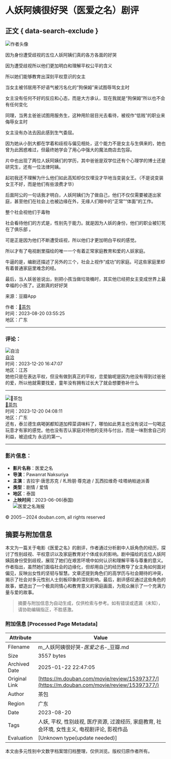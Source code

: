 # 人妖阿姨很好哭（医爱之名）剧评

## 正文 { data-search-exclude }


![作者头像](https://img3.doubanio.com/icon/u239093856-3.jpg)

因为身份遭受歧视的五位人妖阿姨们真的各方各面的好哭

因为遭受歧视所以他们更加明白和理解平权公平的含义

所以她们能够教育出深刻平权意识的女主

当女主被邻居用不好语气被污名化的“狗保姆”来试图辱骂女主时

女主没有任何不好的反应和心态，而是大方承认，现在我就是“狗保姆”所以也不会有任何变化

同理，当男主爸爸试图用服务生，这种用阶层目光去看待，被视作“低贱”的职业来侮辱女主时

女主没有办法去因此感到生气委屈。

因为她从小到大都在学着和歧视与偏见相处，这个能力不是女主与生俱来的，她也曾为此困惑难过，但最终她学会了用心中强大的魔法商店去包容。

片中也出现了两位人妖阿姨们的学历，其中爸爸是双学位还有个心理学的博士还是研究生，还有一位法律阿姨。

起初我还不理解为什么他们如此高知却仅仅埋没才华地当变装女王。（不是说变装女王不好，而是他们有些浪费才华）

后面阿公的一句话我才明白，人妖阿姨们为了做自己，他们不仅仅需要被逐出家庭，甚至他们在社会上也被边缘在外，无缘人们眼中的“正常”“体面”的工作。

整个社会视他们于毒物

社会看待他们的方式是，性别先于能力。就是因为人妖的身份，他们的职业被钉死在了俱乐部 。

可是正是因为他们不断遭受歧视，所以他们才更加明白平权的感觉。

所以才有了电视剧里描绘的唯一一个有着正常家庭教育和爱的人妖家庭。

牛逼的是，编剧还描述了另外的三个，社会上视作“成功”的家庭。可这些家庭里却有着普通家庭里难念的经。

最后，当人妖爸爸说出，别把小孩当做垃圾桶时，其实他已经把女主变成世界上最幸福的小孩了。这剧真的好好哭

来源：豆瓣App

作者：[🧸茶包](https://www.douban.com/people/239093856/)  
时间：2023-08-20 03:55:25  
地区：广东  

---

### 评论：

![自洽](https://img9.doubanio.com/icon/up191340613-6.jpg)  
[自洽](https://www.douban.com/people/191340613/)  
时间：2023-12-20 16:47:07  
地区：江苏  
她他只是在表达平权，但没有做到真正的平权，恋爱脑呢是因为他没有得到过爸爸的爱，所以他就需要找爱，童年没有拥有过长大了就会想要弥补什么

---

![🧸茶包](https://img3.doubanio.com/icon/up239093856-3.jpg)  
[🧸茶包](https://www.douban.com/people/239093856/)  
时间：2023-12-20 04:08:11  
地区：广东  
还有，泰兰德生病喝粥都知道加榨菜调味料了，哪怕如此男主也没有说过一句喝这玩意才有家的感觉。他也没有否认家庭对待他的支持与付出，而是一味割舍自己的利益，被迫成为 永远的第一。 

---

### 影片信息：

- **影片名称**：医爱之名
- **导演**：Pawanrat Naksuriya
- **主演**：吉拉宇·唐思苏克 / 札玲朋·尊克迪 / 瓦西拉维奇·哇塔纳帕迪派善
- **类型**：剧情 / 爱情
- **地区**：泰国
- **上映时间**：2023-06-06(泰国)  
![医爱之名海报](https://img9.doubanio.com/view/photo/s_ratio_poster/public/p2881639406.webp)  

© 2005－2024 douban.com, all rights reserved 
<!-- tcd_original_link https://m.douban.com/movie/review/15397377/ -->


## 摘要与附加信息

<!-- tcd_abstract -->
本文为一篇关于电影《医爱之名》的剧评，作者通过分析剧中人妖角色的经历，探讨了性别歧视、平权意识以及家庭教育对个体成长的影响。剧中描绘的五位人妖阿姨因身份受到歧视，展现了她们在艰苦环境中如何认识和理解平等与尊重的意义。作者指出，虽然她们面临社会的边缘化，但却用自己的经历教导了女主角如何面对偏见，反映出女性的坚韧与智慧。文章还提到角色们的高学历与社会期待的冲突，揭示了社会对多元性别人士刻板印象的深刻影响。最后，剧评感叹通过这些角色的故事，塑造出了一个极具同情心和教育意义的家庭画面，为观众展示了一个充满力量与爱的故事。
<!-- tcd_abstract_end -->

> 摘要与附加信息为自动生成，仅供检索与参考。如有错误或遗漏（未知），请协助编辑指正，不胜感激。

### 附加信息 [Processed Page Metadata]

| Attribute       | Value                                  |
|-----------------|----------------------------------------|
| Filename        | m_人妖阿姨很好哭-_医爱之名_-_豆瓣.md                             |
| Size            | 3557 bytes                           |
| Archived Date   | 2025-01-22 22:47:05                             |
| Original Link   | [https://m.douban.com/movie/review/15397377/](https://m.douban.com/movie/review/15397377/)                       |
| Author          | 茶包                               |
| Region          | 广东                               |
| Date            | 2023-08-20                                 |
| Tags            | 人妖, 平权, 性别歧视, 医疗资源, 过渡经历, 家庭教育, 社会环境, 女性主义, 电视剧评论, 影视作品                                 |
| Evaluation            | [Unknown type(update needed)]                                 |
<!-- tcd_table_end -->

本文由多元性别中文数字档案馆归档整理，仅供浏览。版权归原作者所有。
